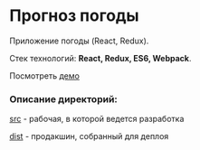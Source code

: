 # Прогноз погоды
Приложение погоды (React, Redux).

Стек технологий: **React, Redux, ES6, Webpack**.

Посмотреть [демо](https://dimakrsna.github.io/weather/dist/index.html)

### Описание директорий:
[src](https://github.com/dimakrsna/weather/tree/master/src) - рабочая, в которой ведется разработка

[dist](https://github.com/dimakrsna/weather/tree/master/dist) - продакшин, собранный для деплоя

